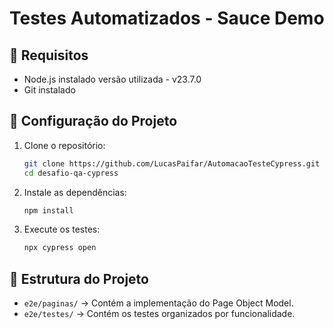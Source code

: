 # Testes Automatizados - Sauce Demo

## 📌 Requisitos
- Node.js instalado versão utilizada - v23.7.0
- Git instalado

## 🚀 Configuração do Projeto
1. Clone o repositório:
   ```sh
   git clone https://github.com/LucasPaifar/AutomacaoTesteCypress.git
   cd desafio-qa-cypress
   ```
2. Instale as dependências:
   ```sh
   npm install
   ```
3. Execute os testes:
   ```sh
   npx cypress open
   ```

## 📂 Estrutura do Projeto
- `e2e/paginas/` → Contém a implementação do Page Object Model.
- `e2e/testes/` → Contém os testes organizados por funcionalidade.





